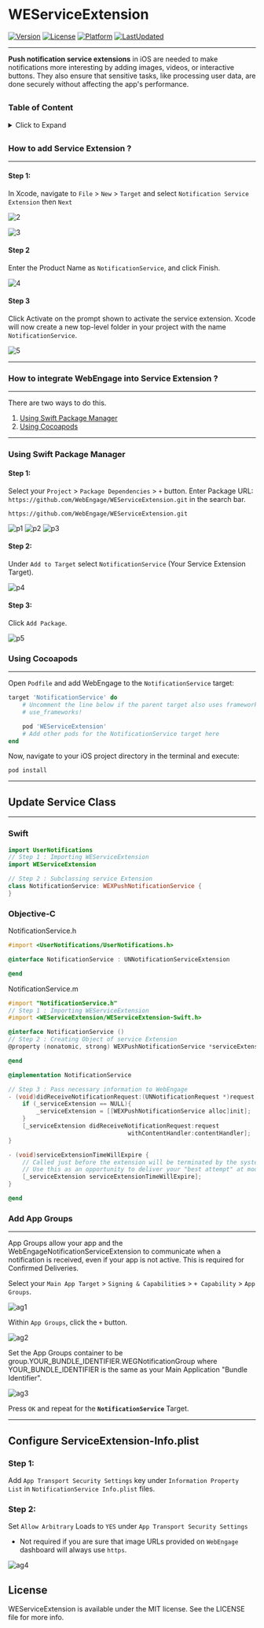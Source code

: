 # WEServiceExtension

[![Version](https://img.shields.io/cocoapods/v/WEServiceExtension.svg)](https://cocoapods.org/pods/WEServiceExtension)
[![License](https://img.shields.io/github/license/WebEngage/WEServiceExtension.svg)](http://cocoapods.org/pods/WEServiceExtension)
[![Platform](https://img.shields.io/cocoapods/p/WEServiceExtension.svg?style=flat)](http://cocoapods.org/pods/WEServiceExtension)
[![LastUpdated](https://img.shields.io/github/last-commit/WebEngage/WEServiceExtension.svg)](https://cocoapods.org/pods/WEServiceExtension)

---

**Push notification service extensions** in iOS are needed to make notifications more interesting by adding images, videos, or interactive buttons. They also ensure that sensitive tasks, like processing user data, are done securely without affecting the app's performance.

## <!-- Start table -->

### Table of Content

<details>
    <summary>Click to Expand</summary>

- [How to add Service Extension ?](#how-to-add-service-extension-)
- [How to integrate WebEngage into Service Extension ?](#how-to-integrate-webengage-into-service-extension-)
  - [Using Swift Package Manager](#using-swift-package-manager)
  - [Using Cocoapods](#using-cocoapods)
- [Update Service Class](#update-service-class)

  - [Swift](#swift)
  - [Objective C](#objective-c)

- [Add App Groups](#add-app-groups)
- [Configure ServiceExtension-Info.plist](#configure-serviceextension-infoplist)

  </details>
  <!-- End table -->

## <!-- Start Of Step 1 -->

### How to add Service Extension ?

---

#### Step 1:

In Xcode, navigate to `File` > `New` > `Target` and select `Notification Service Extension` then `Next`

![2](./assets/2.png)

![3](./assets/3.png)

#### Step 2

Enter the Product Name as `NotificationService`, and click Finish.

![4](./assets/4.png)

#### Step 3

Click Activate on the prompt shown to activate the service extension. Xcode will now create a new top-level folder in your project with the name `NotificationService`.

![5](./assets/5.png)

<!-- End of Step 1 -->

<hr>

<!-- Start of  -->

### How to integrate WebEngage into Service Extension ?

---

There are two ways to do this.

1. [Using Swift Package Manager]()
2. [Using Cocoapods]()

<hr>

### Using Swift Package Manager

#### Step 1:

Select your `Project` > `Package Dependencies` > `+` button.
Enter Package URL: `https://github.com/WebEngage/WEServiceExtension.git` in the search bar.

```
https://github.com/WebEngage/WEServiceExtension.git
```

![p1](./assets/p1.png)
![p2](./assets/p2.png)
![p3](./assets/p3.png)

#### Step 2:

Under `Add to Target` select `NotificationService` (Your Service Extension Target).

![p4](./assets/p4.png)

#### Step 3:

Click `Add Package`.

![p5](./assets/p5.png)

### Using Cocoapods

---

Open `Podfile` and add WebEngage to the `NotificationService` target:

```ruby
target 'NotificationService' do
    # Uncomment the line below if the parent target also uses frameworks
    # use_frameworks!

    pod 'WEServiceExtension'
    # Add other pods for the NotificationService target here
end

```

Now, navigate to your iOS project directory in the terminal and execute:

```shell
pod install
```

<!--  -->

<hr>

## Update Service Class

---

### Swift

```swift
import UserNotifications
// Step 1 : Importing WEServiceExtension
import WEServiceExtension

// Step 2 : Subclassing service Extension
class NotificationService: WEXPushNotificationService {
}

```

### Objective-C

NotificationService.h

```Objective-C
#import <UserNotifications/UserNotifications.h>

@interface NotificationService : UNNotificationServiceExtension

@end
```

NotificationService.m

```Objective-C
#import "NotificationService.h"
// Step 1 : Importing WEServiceExtension
#import <WEServiceExtension/WEServiceExtension-Swift.h>

@interface NotificationService ()
// Step 2 : Creating Object of service Extension
@property (nonatomic, strong) WEXPushNotificationService *serviceExtension;

@end

@implementation NotificationService

// Step 3 : Pass necessary information to WebEngage
- (void)didReceiveNotificationRequest:(UNNotificationRequest *)request withContentHandler:(void (^)(UNNotificationContent * _Nonnull))contentHandler {
    if (_serviceExtension == NULL){
        _serviceExtension = [[WEXPushNotificationService alloc]init];
    }
    [_serviceExtension didReceiveNotificationRequest:request
                                  withContentHandler:contentHandler];
}

- (void)serviceExtensionTimeWillExpire {
    // Called just before the extension will be terminated by the system.
    // Use this as an opportunity to deliver your "best attempt" at modified content, otherwise the original push payload will be used.
    [_serviceExtension serviceExtensionTimeWillExpire];
}

@end
```

### Add App Groups

---

App Groups allow your app and the WebEngageNotificationServiceExtension to communicate when a notification is received, even if your app is not active. This is required for Confirmed Deliveries.

Select your `Main App Target` > `Signing & Capabilitie`s > `+ Capability` > `App Groups`.

![ag1](./assets/appGroup/1.png)

Within `App Groups`, click the `+` button.

![ag2](./assets/appGroup/2.png)

Set the App Groups container to be group.YOUR_BUNDLE_IDENTIFIER.WEGNotificationGroup where YOUR_BUNDLE_IDENTIFIER is the same as your Main Application "Bundle Identifier".

![ag3](./assets/appGroup/3.png)

Press `OK` and repeat for the **`NotificationService`** Target.

<hr>

## Configure ServiceExtension-Info.plist

### Step 1:

Add `App Transport Security Settings` key under `Information Property List` in `NotificationService Info.plist` files.

### Step 2:

Set `Allow Arbitrary` Loads to `YES` under `App Transport Security Settings`

- Not required if you are sure that image URLs provided on `WebEngage` dashboard will always use `https`.

![ag4](./assets/appGroup/4.png)

## License

WEServiceExtension is available under the MIT license. See the LICENSE file for more info.

###

<!-- End Of ******************************** -->
